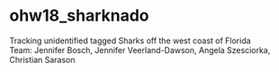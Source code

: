 # ohw18_sharknado
Tracking unidentified tagged Sharks off the west coast of Florida<br/>
Team: Jennifer Bosch, Jennifer Veerland-Dawson, Angela Szesciorka, Christian Sarason
